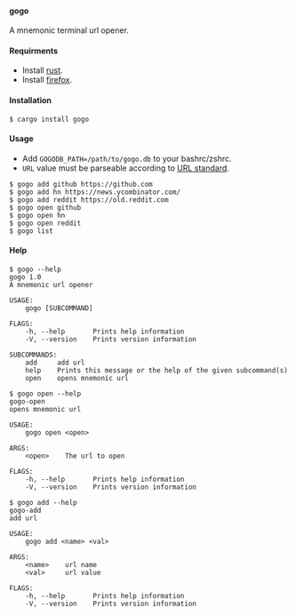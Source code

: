#### gogo

A mnemonic terminal url opener.

#### Requirments

- Install [rust](https://www.rust-lang.org/tools/install).
- Install [firefox](https://www.mozilla.org/en-US/firefox/new/).

#### Installation

```
$ cargo install gogo
```

#### Usage

- Add `GOGODB_PATH=/path/to/gogo.db` to your bashrc/zshrc.
- `URL` value must be parseable according to [URL standard](https://url.spec.whatwg.org/).

```
$ gogo add github https://github.com
$ gogo add hn https://news.ycombinator.com/
$ gogo add reddit https://old.reddit.com
$ gogo open github
$ gogo open hn
$ gogo open reddit
$ gogo list
```

#### Help

```
$ gogo --help
gogo 1.0
A mnemonic url opener

USAGE:
    gogo [SUBCOMMAND]

FLAGS:
    -h, --help       Prints help information
    -V, --version    Prints version information

SUBCOMMANDS:
    add     add url
    help    Prints this message or the help of the given subcommand(s)
    open    opens mnemonic url
```

```
$ gogo open --help
gogo-open 
opens mnemonic url

USAGE:
    gogo open <open>

ARGS:
    <open>    The url to open

FLAGS:
    -h, --help       Prints help information
    -V, --version    Prints version information
```

```
$ gogo add --help
gogo-add 
add url

USAGE:
    gogo add <name> <val>

ARGS:
    <name>    url name
    <val>     url value

FLAGS:
    -h, --help       Prints help information
    -V, --version    Prints version information
```
